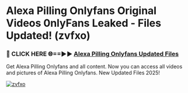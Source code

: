 # Alexa Pilling Onlyfans Original Videos 0nlyFans Leaked - Files Updated! (zvfxo)

<h3>🔴 CLICK HERE 🌐==►► <a href="https://tinyurl.com/x26r9saj" rel="nofollow">Alexa Pilling Onlyfans Updated Files</a></h3>

Get Alexa Pilling Onlyfans and all content. Now you can access all videos and pictures of Alexa Pilling Onlyfans. New Updated Files 2025!

[![zvfxo](https://i.imgur.com/LkgZPqh.gif)](https://tinyurl.com/x26r9saj)
